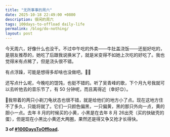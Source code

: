 ```yaml
---
title: "无所事事的周六"
date: 2025-10-18 22:49:00 +0800
description: 很闲的周六
tags: 100days-to-offload daily-life
permalink: /blog/do-nothing/
layout: post
---
```


今天周六，好像什么也没干。不过中午吃的外卖——牛肚盖浇饭——还挺好吃的，是朋友推荐的，她吃了后跟我说换米了，就是米变得不如她上次吃的好吃了。我也觉得米有点稀了，但是浇头很不错。

有点浮躁，可能是想得多却啥也没做吧。😶‍🌫️

还写点什么呢，今晚吃的馄饨，也挺不错的。听了吴青峰的歌，下个月九号我就可以去听他去的音乐节了，有 50 分钟呢，而且离得近（幸好😌）。

🐢我带着的两只小剃刀龟状态也很不错，就是给他们的地方小了点。现在这地方住不了多久，只能将就了。它们一只颜色偏黑，一只偏黄，黑的那只外向一点，黄的胆小一点。去年 8 月的时候买的小黄，小黑是在去年 8 月 26出壳（买的快破壳的蛋），但是现在小黑比小黄还大两圈，果然还是得又争又抢才长得快。

**3 of [#100DaysToOffload](https://100daystooffload.com/).**